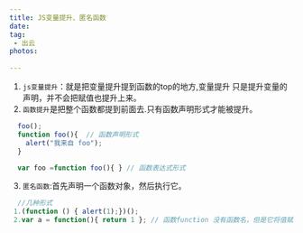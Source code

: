 ```yaml
---
title: JS变量提升、匿名函数
date:
tag:
 - 出云
photos:
 
---
```

<!-- 引言（简介） -->
  
<!--more-->

<!-- 详细内容 -->

1. `js变量提升`：就是把变量提升提到函数的top的地方,变量提升 只是提升变量的声明，并不会把赋值也提升上来。
2. `函数提升`是把整个函数都提到前面去.只有函数声明形式才能被提升。
```js
  foo(); 
  function foo(){  // 函数声明形式
    alert("我来自 foo"); 
  } 

  var foo =function foo(){ } // 函数表达式形式
```
3. `匿名函数`:首先声明一个函数对象，然后执行它。
```js
  //几种形式
 1.(function () { alert(1);})();
 2.var a = function(){ return 1 }; // 函数function 没有函数名，但是它将值赋给了变量 a
```
